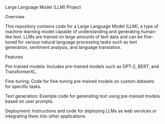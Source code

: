 Large Language Model (LLM) Project

Overview

This repository contains code for a Large Language Model (LLM), a type of machine learning model capable of understanding and generating human-like text. LLMs are trained on large amounts of text data and can be fine-tuned for various natural language processing tasks such as text generation, sentiment analysis, and language translation.

Features

Pre-trained models: Includes pre-trained models such as GPT-2, BERT, and TransformerXL.

Fine-tuning: Code for fine-tuning pre-trained models on custom datasets for specific tasks.

Text generation: Example code for generating text using pre-trained models based on user prompts.

Deployment: Instructions and code for deploying LLMs as web services or integrating them into other applications.
